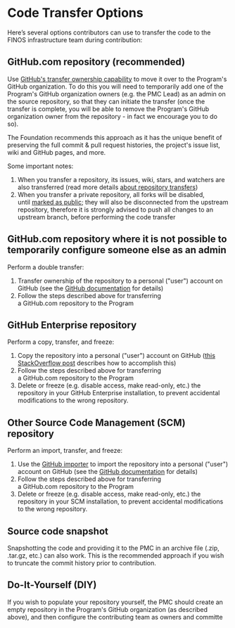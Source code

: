 # Code Transfer Options

Here’s several options contributors can use to transfer the code to the FINOS infrastructure team during contribution:

## GitHub.com repository (recommended)

Use [GitHub's transfer ownership capability](https://help.github.com/articles/about-repository-transfers/) to move it over to the Program's GitHub organization. To do this you will need to temporarily add one of the Program's GitHub organization owners (e.g. the PMC Lead) as an admin on the source repository, so that they can initiate the transfer (once the transfer is complete, you will be able to remove the Program's GitHub organization owner from the repository - in fact we encourage you to do so).

The Foundation recommends this approach as it has the unique benefit of preserving the full commit & pull request histories, the project's issue list, wiki and GitHub pages, and more.

Some important notes:
1. When you transfer a repository, its issues, wiki, stars, and watchers are also transferred (read more details [about repository transfers](https://help.github.com/articles/about-repository-transfers/))
2. When you transfer a private repository, all forks will be disabled, until [marked as public](https://help.github.com/articles/making-a-private-repository-public/); they will also be disconnected from the upstream repository, therefore it is strongly advised to push all changes to an upstream branch, before performing the code transfer

## GitHub.com repository where it is not possible to temporarily configure someone else as an admin

Perform a double transfer:
1. Transfer ownership of the repository to a personal ("user") account on GitHub (see the [GitHub documentation](https://help.github.com/articles/transferring-a-repository-owned-by-your-organization/) for details)
2. Follow the steps described above for transferring a GitHub.com repository to the Program

## GitHub Enterprise repository

Perform a copy, transfer, and freeze:
1. Copy the repository into a personal ("user") account on GitHub ([this StackOverflow post](http://stackoverflow.com/questions/28753111/migrate-from-github-enterprise-to-github-com) describes how to accomplish this)
2. Follow the steps described above for transferring a GitHub.com repository to the Program
3. Delete or freeze (e.g. disable access, make read-only, etc.) the repository in your GitHub Enterprise installation, to prevent accidental modifications to the wrong repository.

## Other Source Code Management (SCM) repository

Perform an import, transfer, and freeze:

1. Use the [GitHub importer](https://help.github.com/articles/about-github-importer/) to import the repository into a personal ("user") account on GitHub (see the [GitHub documentation](https://help.github.com/articles/importing-a-repository-with-github-importer/) for details)
2. Follow the steps described above for transferring a GitHub.com repository to the Program
3. Delete or freeze (e.g. disable access, make read-only, etc.) the repository in your SCM installation, to prevent accidental modifications to the wrong repository.

## Source code snapshot
Snapshotting the code and providing it to the PMC in an archive file (.zip, .tar.gz, etc.) can also work.
This is the recommended approach if you wish to truncate the commit history prior to contribution.

## Do-It-Yourself (DIY)
If you wish to populate your repository yourself, the PMC should create an empty repository in the Program's GitHub organization (as described above), and then configure the contributing team as owners and committe